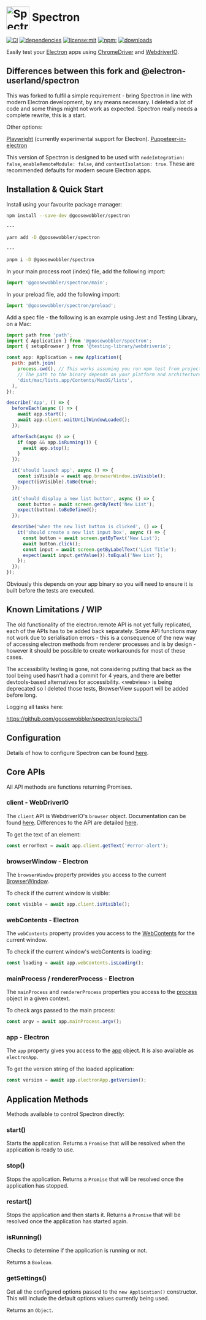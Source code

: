 # <img src="https://cloud.githubusercontent.com/assets/378023/15063284/cf544f2c-1383-11e6-9336-e13bd64b1694.png" width="60px" align="center" alt="Spectron icon"> Spectron

[![CI](https://github.com/goosewobbler/spectron/workflows/CI/badge.svg)](https://github.com/goosewobbler/spectron/actions)
[![dependencies](https://img.shields.io/david/goosewobbler/spectron.svg)](https://david-dm.org/goosewobbler/spectron) [![license:mit](https://img.shields.io/badge/license-mit-blue.svg)](https://opensource.org/licenses/MIT) [![npm:](https://img.shields.io/npm/v/@goosewobbler/spectron.svg)](https://www.npmjs.com/package/@goosewobbler/spectron) [![downloads](https://img.shields.io/npm/dm/@goosewobbler/spectron.svg)](https://www.npmjs.com/package/@goosewobbler/spectron)

Easily test your [Electron](http://electronjs.org) apps using
[ChromeDriver](https://sites.google.com/chromium.org/driver/) and
[WebdriverIO](http://webdriver.io).

## Differences between this fork and @electron-userland/spectron

This was forked to fulfil a simple requirement - bring Spectron in line with modern Electron development, by any means necessary. I deleted a lot of code and some things might not work as expected. Spectron really needs a complete rewrite, this is a start.

Other options:

[Playwright](https://playwright.dev) (currently experimental support for Electron).
[Puppeteer-in-electron](https://github.com/TrevorSundberg/puppeteer-in-electron)

This version of Spectron is designed to be used with `nodeIntegration: false`, `enableRemoteModule: false`, and `contextIsolation: true`. These are recommended defaults for modern secure Electron apps.

## Installation & Quick Start

Install using your favourite package manager:

```sh
npm install --save-dev @goosewobbler/spectron

---

yarn add -D @goosewobbler/spectron

---

pnpm i -D @goosewobbler/spectron
```

In your main process root (index) file, add the following import:

```js
import '@goosewobbler/spectron/main';
```

In your preload file, add the following import:

```js
import '@goosewobbler/spectron/preload';
```

Add a spec file - the following is an example using Jest and Testing Library, on a Mac:

```js
import path from 'path';
import { Application } from '@goosewobbler/spectron';
import { setupBrowser } from '@testing-library/webdriverio';

const app: Application = new Application({
  path: path.join(
    process.cwd(), // This works assuming you run npm test from project root
    // The path to the binary depends on your platform and architecture
    'dist/mac/lists.app/Contents/MacOS/lists',
  ),
});

describe('App', () => {
  beforeEach(async () => {
    await app.start();
    await app.client.waitUntilWindowLoaded();
  });

  afterEach(async () => {
    if (app && app.isRunning()) {
      await app.stop();
    }
  });

  it('should launch app', async () => {
    const isVisible = await app.browserWindow.isVisible();
    expect(isVisible).toBe(true);
  });

  it('should display a new list button', async () => {
    const button = await screen.getByText('New List');
    expect(button).toBeDefined();
  });

  describe('when the new list button is clicked', () => {
    it('should create a new list input box', async () => {
      const button = await screen.getByText('New List');
      await button.click();
      const input = await screen.getByLabelText('List Title');
      expect(await input.getValue()).toEqual('New List');
    });
  });
});
```

Obviously this depends on your app binary so you will need to ensure it is built before the tests are executed.

## Known Limitations / WIP

The old functionality of the electron.remote API is not yet fully replicated, each of the APIs has to be added back separately. Some API functions may not work due to serialisation errors - this is a consequence of the new way of accessing electron methods from renderer processes and is by design - however it should be possible to create workarounds for most of these cases.

The accessibility testing is gone, not considering putting that back as the tool being used hasn't had a commit for 4 years, and there are better devtools-based alternatives for accessibility. \<webview\> is being deprecated so I deleted those tests, BrowserView support will be added before long.

Logging all tasks here:

https://github.com/goosewobbler/spectron/projects/1

## Configuration

Details of how to configure Spectron can be found [here](./docs/configuration.md).

## Core APIs

All API methods are functions returning Promises.

### client - WebDriverIO

The `client` API is WebdriverIO's `browser` object. Documentation can be found
[here](http://webdriver.io/api.html). Differences to the API are detailed [here](./docs/client-additional.md).

To get the text of an element:

```js
const errorText = await app.client.getText('#error-alert');
```

### browserWindow - Electron

The `browserWindow` property provides you access to the current [BrowserWindow](http://electronjs.org/docs/latest/api/browser-window/).

To check if the current window is visible:

```js
const visible = await app.client.isVisible();
```

### webContents - Electron

The `webContents` property provides you access to the [WebContents](http://electronjs.org/docs/latest/api/web-contents/)
for the current window.

To check if the current window's webContents is loading:

```js
const loading = await app.webContents.isLoading();
```

### mainProcess / rendererProcess - Electron

The `mainProcess` and `rendererProcess` properties you access to the [process](http://electronjs.org/docs/latest/api/process/) object in a given context.

To check args passed to the main process:

```js
const argv = await app.mainProcess.argv();
```

### app - Electron

The `app` property gives you access to the [app](http://electronjs.org/docs/latest/api/app/) object. It is also available as `electronApp`.

To get the version string of the loaded application:

```js
const version = await app.electronApp.getVersion();
```

## Application Methods

Methods available to control Spectron directly:

### start()

Starts the application. Returns a `Promise` that will be resolved when the
application is ready to use.

### stop()

Stops the application. Returns a `Promise` that will be resolved once the
application has stopped.

### restart()

Stops the application and then starts it. Returns a `Promise` that will be
resolved once the application has started again.

### isRunning()

Checks to determine if the application is running or not.

Returns a `Boolean`.

### getSettings()

Get all the configured options passed to the `new Application()` constructor.
This will include the default options values currently being used.

Returns an `Object`.
